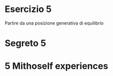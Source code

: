 


# Esercizio 5

Partire da una posizione generativa di equilibrio


# Segreto 5

# 5 Mithoself experiences


<!--stackedit_data:
eyJoaXN0b3J5IjpbMTcxMDI1MjM0Ml19
-->